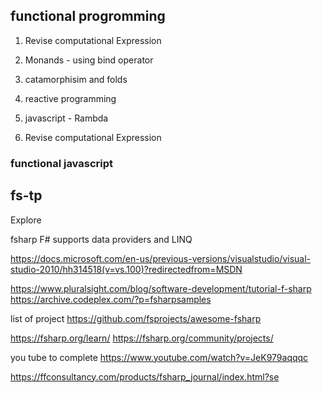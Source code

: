 
## functional progromming 
1. Revise computational Expression
1. Monands - using bind operator
2. catamorphisim and folds
1. reactive programming
1. javascript - Rambda

1. Revise computational Expression

### functional javascript
## fs-tp 
 Explore 

fsharp
F# supports data providers and LINQ

https://docs.microsoft.com/en-us/previous-versions/visualstudio/visual-studio-2010/hh314518(v=vs.100)?redirectedfrom=MSDN

https://www.pluralsight.com/blog/software-development/tutorial-f-sharp
https://archive.codeplex.com/?p=fsharpsamples

list of project
https://github.com/fsprojects/awesome-fsharp

https://fsharp.org/learn/
https://fsharp.org/community/projects/

you tube to complete
https://www.youtube.com/watch?v=JeK979aqqqc

https://ffconsultancy.com/products/fsharp_journal/index.html?se